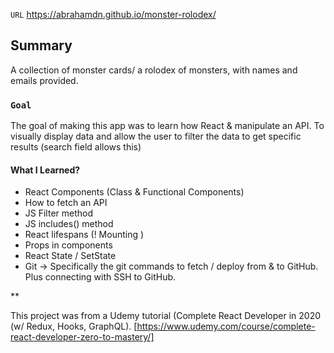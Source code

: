 `URL` https://abrahamdn.github.io/monster-rolodex/

## Summary
A collection of monster cards/ a rolodex of monsters, with names and emails provided. 

### `Goal`
The goal of making this app was to learn how React & manipulate an API. To visually display data and allow the user to filter the data to get specific results (search field allows this)

#### What I Learned?
- React Components (Class & Functional Components)
- How to fetch an API
- JS Filter method
- JS includes() method
- React lifespans (! Mounting )
- Props in components
- React State / SetState
- Git -> Specifically the git commands to fetch / deploy from & to GitHub. Plus connecting with SSH to GitHub.


**

This project was from a Udemy tutorial (Complete React Developer in 2020 (w/ Redux, Hooks, GraphQL). 
[https://www.udemy.com/course/complete-react-developer-zero-to-mastery/]
